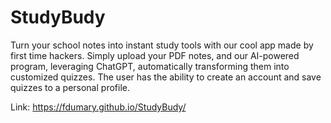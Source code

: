 # StudyBudy
Turn your school notes into instant study tools with our cool app made by first time hackers. Simply upload your PDF notes, and our AI-powered program, leveraging ChatGPT, automatically transforming them into customized quizzes. The user has the ability to create an account and save quizzes to a personal profile. 

Link: https://fdumary.github.io/StudyBudy/
